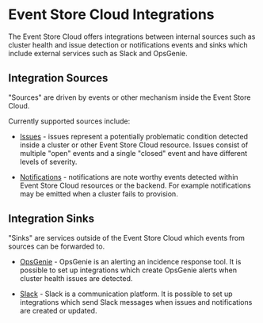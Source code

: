 # Event Store Cloud Integrations

The Event Store Cloud offers integrations between internal sources such as cluster health and issue detection or notifications events and sinks which include external services such as Slack and OpsGenie.

## Integration Sources

"Sources" are driven by events or other mechanism inside the Event Store Cloud.

Currently supported sources include:

* [Issues](./issues.md) - issues represent a potentially problematic condition detected inside a cluster or other Event Store Cloud resource. Issues consist of multiple "open" events and a single "closed" event and have different levels of severity.

* [Notifications](./notifications.md) - notifications are note worthy events detected within Event Store Cloud resources or the backend. For example notifications may be emitted when a cluster fails to provision.


## Integration Sinks

"Sinks" are services outside of the Event Store Cloud which events from sources can be forwarded to.

* [OpsGenie](./opsgenie.md) - OpsGenie is an alerting an incidence response tool. It is possible to set up integrations which create OpsGenie alerts when cluster health issues are detected.

* [Slack](./slack.md) - Slack is a communication platform. It is possible to set up integrations which send Slack messages when issues and notifications are created or updated.

